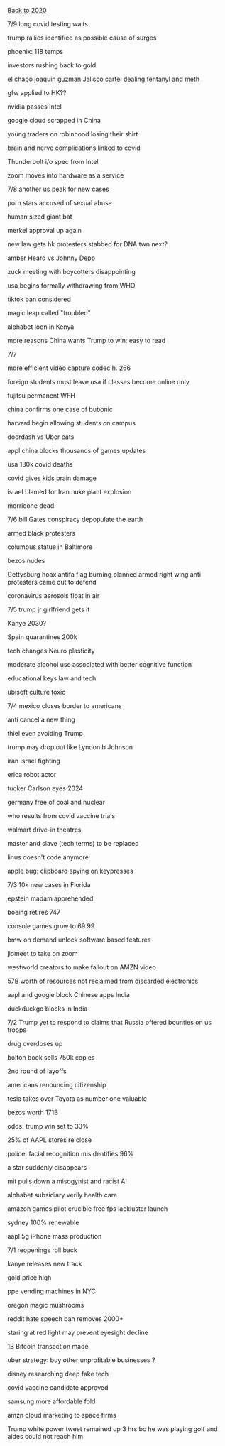 [Back to 2020](2020index.md)

7/9
long covid testing waits 

trump rallies identified as possible cause of surges 

phoenix: 118 temps 

investors rushing back to gold 

el chapo joaquin guzman
Jalisco cartel dealing fentanyl and meth

gfw applied to HK?? 

nvidia passes Intel 

google cloud scrapped in China 

young traders on robinhood losing their shirt 

brain and nerve complications linked to covid

Thunderbolt i/o spec from Intel 

zoom moves into hardware as a service 

7/8
another us peak for new cases 

porn stars accused of sexual abuse 

human sized giant bat 

merkel approval up again 

new law gets hk protesters stabbed for DNA 
twn next? 

amber Heard vs Johnny Depp 

zuck meeting with boycotters disappointing 

usa begins formally withdrawing from WHO 

tiktok ban considered 

magic leap called "troubled"

alphabet loon in Kenya 

more reasons China wants Trump to win: easy to read

7/7

more efficient video capture codec 
h. 266

foreign students must leave usa if classes become online only 

fujitsu permanent WFH

china confirms one case of bubonic 

harvard begin allowing students on campus 

doordash vs Uber eats 

appl china blocks thousands of games updates 

usa 130k covid deaths 

covid gives kids brain damage 

israel blamed for Iran nuke plant explosion

morricone dead 

7/6
bill Gates conspiracy 
depopulate the earth 

armed black protesters 

columbus statue in Baltimore 

bezos nudes 

Gettysburg hoax 
antifa flag burning planned
armed right wing anti protesters came out to defend 

coronavirus aerosols float in air 

7/5
trump jr girlfriend gets it 

Kanye 2030?

Spain quarantines 200k 

tech changes Neuro plasticity 

moderate alcohol use associated with better cognitive function 

educational keys law and tech 

ubisoft culture toxic 



7/4
mexico closes border to americans 

anti cancel a new thing 

thiel even avoiding Trump 

trump may drop out 
like Lyndon b Johnson

iran Israel fighting 

erica robot actor 

tucker Carlson eyes 2024 

germany free of coal and nuclear 

who results from covid vaccine trials 

walmart drive-in theatres

master and slave (tech terms) to be replaced

linus doesn't code anymore 

apple bug: clipboard spying on keypresses 

7/3
10k new cases in Florida 

epstein madam apprehended 

boeing retires 747

console games grow to 69.99

bmw on demand unlock software based features 

jiomeet to take on zoom 

westworld creators to make fallout on AMZN video 

57B worth of resources not reclaimed from discarded electronics 

aapl and google block Chinese apps India 

duckduckgo blocks in India 

7/2
Trump yet to respond to claims that Russia offered bounties on us troops 

drug overdoses up 

bolton book sells 750k copies 

2nd round of layoffs 

americans renouncing citizenship 

tesla takes over Toyota as number one valuable 

bezos worth 171B 

odds: trump win set to 33%

25% of AAPL stores re close 

police: facial recognition misidentifies 96% 

a star suddenly disappears 

mit pulls down a misogynist and racist AI 

alphabet subsidiary verily 
health care 

amazon games pilot 
crucible free fps 
lackluster launch 

sydney 100% renewable 

aapl 5g iPhone mass production

7/1 
reopenings roll back 

kanye releases new track 

gold price high 

ppe vending machines in NYC 

oregon magic mushrooms 

reddit hate speech ban 
removes 2000+

staring at red light may prevent eyesight decline 

1B Bitcoin transaction made 

uber strategy: buy other unprofitable businesses ?

disney researching deep fake tech 

covid vaccine candidate approved 

samsung more affordable fold 

amzn cloud marketing to space firms 

Trump white power tweet remained up 3 hrs bc he was playing golf 
and aides could not reach him 
